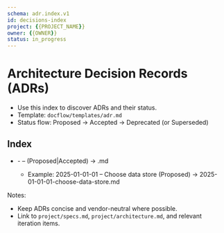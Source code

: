 ```yaml
---
schema: adr.index.v1
id: decisions-index
project: {{PROJECT_NAME}}
owner: {{OWNER}}
status: in_progress
---
```


# Architecture Decision Records (ADRs)

- Use this index to discover ADRs and their status.
- Template: `docflow/templates/adr.md`
- Status flow: Proposed → Accepted → Deprecated (or Superseded)

## Index

- <yyyy-mm-dd>-<nn> – <short title> (Proposed|Accepted) → <filename>.md
  - Example: 2025-01-01-01 – Choose data store (Proposed) → 2025-01-01-01-choose-data-store.md

Notes:
- Keep ADRs concise and vendor-neutral where possible.
- Link to `project/specs.md`, `project/architecture.md`, and relevant iteration items.

